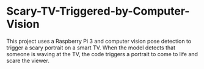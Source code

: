 # Scary-TV-Triggered-by-Computer-Vision
This project uses a Raspberry Pi 3 and computer vision pose detection to trigger a scary portrait on a smart TV. When the model detects that someone is waving at the TV, the code triggers a portrait to come to life and scare the viewer. 
